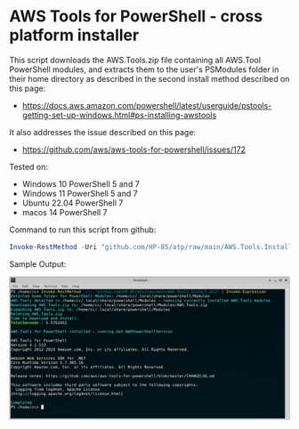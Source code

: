 # AWS Tools for PowerShell - cross platform installer
This script downloads the AWS.Tools.zip file containing all AWS.Tool PowerShell modules, 
and extracts them to the user's PSModules folder in their home directory as described in the second install method described on this page:
* https://docs.aws.amazon.com/powershell/latest/userguide/pstools-getting-set-up-windows.html#ps-installing-awstools

It also addresses the issue described on this page:
* https://github.com/aws/aws-tools-for-powershell/issues/172


Tested on:
* Windows 10 PowerShell 5 and 7
* Windows 11 PowerShell 5 and 7
* Ubuntu 22.04 PowerShell 7
* macos 14 PowerShell 7

Command to run this script from github:
```powershell
Invoke-RestMethod -Uri "github.com/HP-85/atp/raw/main/AWS.Tools.Install.ps1" | Invoke-Expression
```

Sample Output:

![image](https://github.com/HP-85/atp/blob/main/awsps.png)
